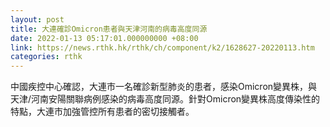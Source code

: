 ```yaml
---
layout: post
title: 大連確診Omicron患者與天津河南的病毒高度同源
date: 2022-01-13 05:17:01.000000000 +08:00
link: https://news.rthk.hk/rthk/ch/component/k2/1628627-20220113.htm
categories: rthk
---
```


中國疾控中心確認，大連市一名確診新型肺炎的患者，感染Omicron變異株，與天津/河南安陽關聯病例感染的病毒高度同源。針對Omicron變異株高度傳染性的特點，大連市加強管控所有患者的密切接觸者。

